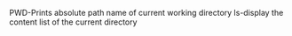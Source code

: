 PWD-Prints absolute path name of current working directory
ls-display the content list of the current directory  
